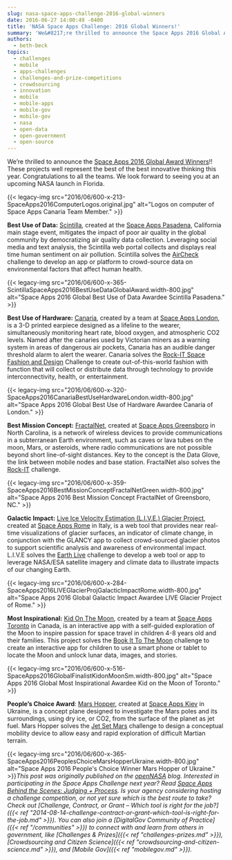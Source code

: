 ```yaml
---
slug: nasa-space-apps-challenge-2016-global-winners
date: 2016-06-27 14:00:49 -0400
title: 'NASA Space Apps Challenge: 2016 Global Winners!'
summary: 'We&#8217;re thrilled to announce the Space Apps 2016 Global Award Winners!! These projects well represent the best of the best innovative thinking this year. Congratulations to all the teams. We look forward to seeing you at an upcoming NASA launch in Florida.'
authors:
  - beth-beck
topics:
  - challenges
  - mobile
  - apps-challenges
  - challenges-and-prize-competitions
  - crowdsourcing
  - innovation
  - mobile
  - mobile-apps
  - mobile-gov
  - mobile-gov
  - nasa
  - open-data
  - open-government
  - open-source
---
```


We&#8217;re thrilled to announce the <a href="https://2016.spaceappschallenge.org/awards" target="_blank">Space Apps 2016 Global Award Winners</a>!! These projects well represent the best of the best innovative thinking this year. Congratulations to all the teams. We look forward to seeing you at an upcoming NASA launch in Florida.

{{< legacy-img src="2016/06/600-x-213-SpaceApps2016ComputerLogos.original.jpg" alt="Logos on computer of Space Apps Canaria Team Member." >}}

**Best Use of Data:** <a href="https://2016.spaceappschallenge.org/challenges/earth/aircheck/projects/scintilla" target="_blank">Scintilla</a>, created at the <a href="https://2016.spaceappschallenge.org/locations/pasadena-ca-usa" target="_blank">Space Apps Pasadena</a>, California main stage event, mitigates the impact of poor air quality in the global community by democratizing air quality data collection. Leveraging social media and text analysis, the Scintilla web portal collects and displays real time human sentiment on air pollution. Scintilla solves the <a href="https://2016.spaceappschallenge.org/challenges/earth/aircheck" target="_blank">AirCheck</a> challenge to develop an app or platform to crowd-source data on environmental factors that affect human health.

{{< legacy-img src="2016/06/600-x-365-ScintillaSpaceApps2016BestUseDataGlobalAward.width-800.jpg" alt="Space Apps 2016 Global Best Use of Data Awardee Scintilla Pasadena." >}}

**Best Use of Hardware:** <a href="https://2016.spaceappschallenge.org/challenges/space-station/rock-it-space-fashion-and-design/projects/canaria" target="_blank">Canaria</a>, created by a team at <a href="https://2016.spaceappschallenge.org/locations/london-england" target="_blank">Space Apps London</a>, is a 3-D printed earpiece designed as a lifeline to the wearer, simultaneously monitoring heart rate, blood oxygen, and atmospheric CO2 levels. Named after the canaries used by Victorian miners as a warning system in areas of dangerous air pockets, Canaria has an audible danger threshold alarm to alert the wearer. Canaria solves the <a href="https://2016.spaceappschallenge.org/challenges/space-station/rock-it-space-fashion-and-design" target="_blank">Rock-IT Space Fashion and Design</a> Challenge to create out-of-this-world fashion with function that will collect or distribute data through technology to provide interconnectivity, health, or entertainment.

{{< legacy-img src="2016/06/600-x-320-SpaceApps2016CanariaBestUseHardwareLondon.width-800.jpg" alt="Space Apps 2016 Global Best Use of Hardware Awardee Canaria of London." >}}

**Best Mission Concept:** <a href="https://2016.spaceappschallenge.org/challenges/space-station/rock-it-space-fashion-and-design/projects/fractalnet" target="_blank">FractalNet</a>, created at <a href="https://2016.spaceappschallenge.org/locations/greensboro-nc-usa" target="_blank">Space Apps Greensboro</a> in North Carolina, is a network of wireless devices to provide communications in a subterranean Earth environment, such as caves or lava tubes on the moon, Mars, or asteroids, where radio communications are not possible beyond short line-of-sight distances. Key to the concept is the Data Glove, the link between mobile nodes and base station. FractalNet also solves the <a href="https://2016.spaceappschallenge.org/challenges/space-station/rock-it-space-fashion-and-design" target="_blank">Rock-IT</a> challenge.

{{< legacy-img src="2016/06/600-x-359-SpaceApps2016BestMissionConceptFractalNetGreen.width-800.jpg" alt="Space Apps 2016 Best Mission Concept FractalNet of Greensboro, NC." >}}

**Galactic Impact:** <a href="https://2016.spaceappschallenge.org/challenges/earth/earth-live/projects/l.i.v.e.-glacier-project-ice-cream-team" target="_blank">Live Ice Velocity Estimation (L.I.V.E.) Glacier Project</a>, created at <a href="https://2016.spaceappschallenge.org/locations/rome-italy" target="_blank">Space Apps Rome</a> in Italy, is a web tool that provides near real-time visualizations of glacier surfaces, an indicator of climate change, in conjunction with the GLANCY app to collect crowd-sourced glacier photos to support scientific analysis and awareness of environmental impact. L.I.V.E solves the <a href="https://2016.spaceappschallenge.org/challenges/earth/earth-live" target="_blank">Earth Live</a> challenge to develop a web tool or app to leverage NASA/ESA satellite imagery and climate data to illustrate impacts of our changing Earth.

{{< legacy-img src="2016/06/600-x-284-SpaceApps2016LIVEGlacierProjGalacticImpactRome.width-800.jpg" alt="Space Apps 2016 Global Galactic Impact Awardee LIVE Glacier Project of Rome." >}}

**Most Inspirational:** <a href="https://2016.spaceappschallenge.org/challenges/solar-system/book-it-to-the-moon/projects/kid-on-the-moon" target="_blank">Kid On The Moon</a>, created by a team at <a href="https://2016.spaceappschallenge.org/locations/toronto-on-canada" target="_blank">Space Apps Toronto</a> in Canada, is an interactive app with a self-guided exploration of the Moon to inspire passion for space travel in children 4-8 years old and their families. This project solves the <a href="https://2016.spaceappschallenge.org/challenges/solar-system/book-it-to-the-moon" target="_blank">Book It To The Moon</a> challenge to create an interactive app for children to use a smart phone or tablet to locate the Moon and unlock lunar data, images, and stories.

{{< legacy-img src="2016/06/600-x-516-SpaceApps2016GlobalFinalistKidonMoonSm.width-800.jpg" alt="Space Apps 2016 Global Most Inspirational Awardee Kid on the Moon of Toronto." >}}

**People’s Choice Award**: <a href="https://2016.spaceappschallenge.org/challenges/tech/jet-set-mars/projects/mars-hopper" target="_blank">Mars Hopper</a>, created at <a href="https://2016.spaceappschallenge.org/locations/kiev-ukraine" target="_blank">Space Apps Kiev</a> in Ukraine, is a concept plane designed to investigate the Mars poles and its surroundings, using dry ice, or CO2, from the surface of the planet as jet fuel. Mars Hopper solves the <a href="https://2016.spaceappschallenge.org/challenges/tech/jet-set-mars" target="_blank">Jet Set Mars</a> challenge to design a conceptual mobility device to allow easy and rapid exploration of difficult Martian terrain.

{{< legacy-img src="2016/06/600-x-365-SpaceApps2016PeoplesChoiceMarsHopperUkraine.width-800.jpg" alt="Space Apps 2016 People's Choice Winner Mars Hopper of Ukraine." >}}_This post was originally published on the [openNASA](https://open.nasa.gov/blog/) blog._
_Interested in participating in the Space Apps Challenge next year? Read [Space Apps Behind the Scenes: Judging + Process](https://open.nasa.gov/blog/space-apps-behind-scenes-judging-process/). Is your agency considering hosting a challenge competition, or not yet sure which is the best route to take? Check out [Challenge, Contract, or Grant – Which tool is right for the job?]({{< ref "2014-08-14-challenge-contract-or-grant-which-tool-is-right-for-the-job.md" >}}). You can also join a [DigitalGov Community of Practice]({{< ref "/communities" >}}) to connect with and learn from others in government, like [Challenges & Prizes]({{< ref "challenges-prizes.md" >}}), [Crowdsourcing and Citizen Science]({{< ref "crowdsourcing-and-citizen-science.md" >}}), and [Mobile Gov]({{< ref "mobilegov.md" >}})._
